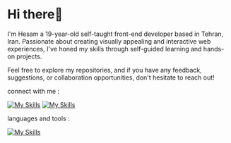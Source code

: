 # Hi there👋

I'm Hesam a 19-year-old self-taught front-end developer based in Tehran, Iran. Passionate about creating visually appealing and interactive web experiences, I've honed my skills through self-guided learning and hands-on projects.

Feel free to explore my repositories, and if you have any feedback, suggestions, or collaboration opportunities, don't hesitate to reach out!

connect with me : 

[![My Skills](https://skillicons.dev/icons?i=gmail)](mailto:hesvmpiri@gmail.com)
[![My Skills](https://skillicons.dev/icons?i=linkedin)]([https://www.linkedin.com/in/hesam-piri-a1488a267/])

languages and tools :

[![My Skills](https://skillicons.dev/icons?i=js,html,css,react,tailwind,git)](https://skillicons.dev)
